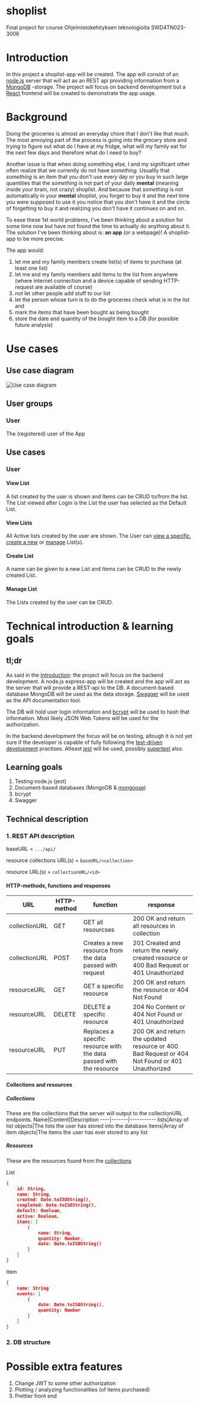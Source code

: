 # shoplist
Final project for course Ohjelmistokehityksen teknologioita SWD4TN023-3006

# Introduction
In this project a shoplist-app will be created. The app will consist of an [node.js](https://nodejs.org/en/) server that will act as an REST api providing information from a [MongoDB](https://www.mongodb.com/) -storage. The project will focus on backend development but a [React](https://reactjs.org/) frontend will be created to demonstrate the app usage.

# Background
Doing the groceries is almost an everyday chore that I don't like that much. The most annoying part of the process is going into the grocery store and trying to figure out what do I have at my fridge, what will my family eat for the next few days and therefore what do I need to buy?

Another issue is that when doing something else, I and my significant other often realize that we currently do not have _something_. Usuallly that _something_ is an item that you don't use every day or you buy in such large quantities that the _something_ is not part of your daily __mental__ (meaning inside your brain, not crazy) shoplist. And because that _something_ is not automatically in your __mental__ shoplist, you forget to buy it and the next time you were supposed to use it you notice that you don't have it and the circle of forgetting to buy it and realizing you don't have it continues on and on.

To ease these 1st world problems, I've been thinking about a solution for some time now but have not found the time to actually do anything about it. The solution I've been thinking about is: __an app__ (or a webpage)! A shoplist-app to be more precise.

The app would:
1. let me and my family members create list(s) of items to purchase (at least one list)
2. let me and my family members add items to the list from anywhere (where internet connection and a device capable of sending HTTP-request are available of course)
3. not let other people add stuff to our list
4. let the person whose turn is to do the groceries check what is in the list and
5. mark the items that have been bought as being bought
6. store the date and quantity of the bought item to a DB (for possible future analysis)

# Use cases
## Use case diagram
![Use case diagram](documentation\diagrams\use.png)

## User groups
### User
The (registered) user of the App

## Use cases

### User
#### View List
A list created by the user is shown and Items can be CRUD to/from the list. The List viewed after Login is the List the user has selected as the Default List.
#### View Lists
All Active lists created by the user are shown. The User can [view a specific](#view-list), [create a new](#create-list) or [manage](#manage-list) List(s).
#### Create List
A name can be given to a new List and Items can be CRUD to the newly created List.
#### Manage List
The Lists created by the user can be CRUD.

# Technical introduction & learning goals
## tl;dr
As said in the [Introduction](#introduction): the project will focus on the backend development. A node.js express-app will be created and the app will act as the server that will provide a REST-api to the DB. A document-based database MongoDB will be used as the data storage. [Swagger](https://swagger.io/) will be used as the API documentation tool.

The DB will hold user login information and [bcrypt](https://github.com/kelektiv/node.bcrypt.js) will be used to hash that information. Most likely JSON Web Tokens will be used for the authorization.

In the backend development the focus will be on testing, altough it is not yet sure if the developer is capable of fully following the [test-driven development](https://en.wikipedia.org/wiki/Test-driven_development) practises. Atleast [jest](https://jestjs.io/) will be used, possibly [supertest](https://github.com/visionmedia/supertest) also.

## Learning goals
1. Testing node.js (jest)
2. Document-based databases (MongoDB & [mongoose](https://mongoosejs.com/))
3. bcrypt
4. Swagger

## Technical description

### 1. REST API description
baseURL = `.../api/`

resource collections URL(s) = `baseURL/<collection>`

resource URL(s) = `collectionURL/<id>`

#### HTTP-methods, functions and responses
URL|HTTP-method|function|response
---|-----------|--------|--------
collectionURL|GET|GET all resourcses|200 OK and return all resources in collection
collectionURL|POST|Creates a new resource from the data passed with request|201 Created and return the newly created resource or 400 Bad Request or 401 Unauthorized
resourceURL|GET|GET a specific resource|200 OK and return the resource or 404 Not Found
resourceURL|DELETE|DELETE a specific resource|204 No Content or 404 Not Found or 401 Unauthorized
resourceURL|PUT|Replaces a specific resource with the data passed with the resource|200 OK and return the updated resource or 400 Bad Request or 404 Not Found or 401 Unauthorized

#### Collections and resources
##### Collections
These are the collections that the server will output to the collectionURL endpoints.
Name|Content|Description
----|-------|-----------
lists|Array of list objects|The lists the user has stored into the database
items|Array of item objects|The items the user has ever stored to any list
##### Resources
These are the resources found from the [collections](#collections)

List
```JSON
{
    id: String,
    name: String,
    created: Date.toISOString(),
    completed: Date.toISOString(),
    default: Boolean,
    active: Boolean,
    items: [
        {
            name: String,
            quantity: Number,
            date: Date.toISOString()
        }
    ]
}
```
Item
```json
{
    name: String
    events: [
        {
            date: Date.toISOString(),
            quantity: Number
        }
    ]
}
```
### 2. DB structure


# Possible extra features
1. Change JWT to some other authorization
2. Plotting / analyzing functionalities (of items purchased)
3. Prettier front end
